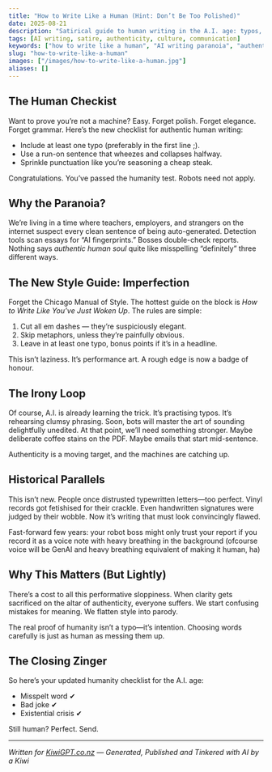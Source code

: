 ```yaml
---
title: "How to Write Like a Human (Hint: Don’t Be Too Polished)"
date: 2025-08-21
description: "Satirical guide to human writing in the A.I. age: typos, broken sentences, and the new style of proving you’re real."
tags: [AI writing, satire, authenticity, culture, communication]
keywords: ["how to write like a human", "AI writing paranoia", "authenticity online", "NZ"]
slug: "how-to-write-like-a-human"
images: ["/images/how-to-write-like-a-human.jpg"]
aliases: []
---
```


## The Human Checkist

Want to prove you’re not a machine? Easy. Forget polish. Forget elegance. Forget grammar. Here’s the new checklist for authentic human writing:  

- Include at least one typo (preferably in the first line ;).  
- Use a run-on sentence that wheezes and collapses halfway.  
- Sprinkle punctuation like you’re seasoning a cheap steak.  

Congratulations. You’ve passed the humanity test. Robots need not apply.  

## Why the Paranoia?

We’re living in a time where teachers, employers, and strangers on the internet suspect every clean sentence of being auto-generated. Detection tools scan essays for “AI fingerprints.” Bosses double-check reports. Nothing says *authentic human soul* quite like misspelling “definitely” three different ways.  

## The New Style Guide: Imperfection

Forget the Chicago Manual of Style. The hottest guide on the block is *How to Write Like You’ve Just Woken Up*. The rules are simple:  

1. Cut all em dashes — they’re suspiciously elegant.  
2. Skip metaphors, unless they’re painfully obvious.  
3. Leave in at least one typo, bonus points if it’s in a headline.  

This isn’t laziness. It’s performance art. A rough edge is now a badge of honour.  

## The Irony Loop

Of course, A.I. is already learning the trick. It’s practising typos. It’s rehearsing clumsy phrasing. Soon, bots will master the art of sounding delightfully unedited. At that point, we’ll need something stronger. Maybe deliberate coffee stains on the PDF. Maybe emails that start mid-sentence.  

Authenticity is a moving target, and the machines are catching up.  

## Historical Parallels

This isn’t new. People once distrusted typewritten letters—too perfect. Vinyl records got fetishised for their crackle. Even handwritten signatures were judged by their wobble. Now it’s writing that must look convincingly flawed.  

Fast-forward few years: your robot boss might only trust your report if you record it as a voice note with heavy breathing in the background (ofcourse voice will be GenAI and heavy breathing equivalent of making it human, ha)

## Why This Matters (But Lightly)

There’s a cost to all this performative sloppiness. When clarity gets sacrificed on the altar of authenticity, everyone suffers. We start confusing mistakes for meaning. We flatten style into parody.  

The real proof of humanity isn’t a typo—it’s intention. Choosing words carefully is just as human as messing them up.  

## The Closing Zinger

So here’s your updated humanity checklist for the A.I. age:  

- Misspelt word ✔  
- Bad joke ✔  
- Existential crisis ✔  

Still human? Perfect. Send.  

---

*Written for [KiwiGPT.co.nz](https://kiwigpt.co.nz) — Generated, Published and Tinkered with AI by a Kiwi*